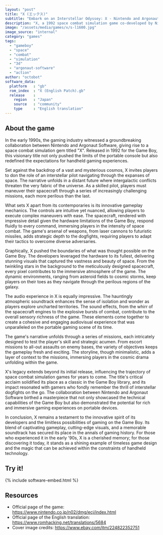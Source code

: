 ```yaml
---
layout: "post"
title: "X (エックス)"
subtitle: "Embark on an Interstellar Odyssey: X - Nintendo and Argonaut's 1992 Space Combat Masterpiece."
description: "X, a 1992 space combat simulation game co-developed by Nintendo and Argonaut Software for the Game Boy, takes players on a thrilling interstellar journey. This masterpiece introduces captivating space battles, innovative gameplay mechanics, and cutting-edge visuals for its time. Join the cosmic struggle, navigate through galaxies, and engage in intense dogfights with other spacecraft in this iconic title that stands the test of time."
image: "/assets/media/games/x/s-l1600.jpg"
image_source: "internal"
category: "games"
tags:
  - "gameboy"
  - "space"
  - "combat"
  - "simulation"
  - "3d"
  - "argonaut-software"
  - "action"
author: "octobot"
software_data:
  platform   : "gb"
  rom_index  : "X (English Patch).gb"
  release    :
    region   : "Japan"
    source   : "community"
    type     : "English translation"
---
```


## About the game

In the early 1990s, the gaming industry witnessed a groundbreaking collaboration between Nintendo and Argonaut Software, giving rise to a space combat simulation gem titled "X". Released in 1992 for the Game Boy, this visionary title not only pushed the limits of the portable console but also redefined the expectations for handheld gaming experiences.

Set against the backdrop of a vast and mysterious cosmos, X invites players to don the role of an interstellar pilot navigating through the expanses of space. The narrative unfolds in a distant future where intergalactic conflicts threaten the very fabric of the universe. As a skilled pilot, players must maneuver their spacecraft through a series of increasingly challenging missions, each more perilous than the last.

What sets X apart from its contemporaries is its innovative gameplay mechanics. The controls are intuitive yet nuanced, allowing players to execute complex maneuvers with ease. The spacecraft, rendered with impressive detail given the hardware limitations of the Game Boy, respond fluidly to every command, immersing players in the intensity of space combat. The game's arsenal of weapons, from laser cannons to futuristic missiles, adds strategic depth to the dogfights, requiring players to adapt their tactics to overcome diverse adversaries.

Graphically, X pushed the boundaries of what was thought possible on the Game Boy. The developers leveraged the hardware to its fullest, delivering stunning visuals that captured the vastness and beauty of space. From the twinkling stars in the background to the meticulously designed spacecraft, every pixel contributes to the immersive atmosphere of the game. The dynamic environments, ranging from asteroid fields to cosmic storms, keep players on their toes as they navigate through the perilous regions of the galaxy.

The audio experience in X is equally impressive. The hauntingly atmospheric soundtrack enhances the sense of isolation and wonder as players explore uncharted territories. The sound effects, from the whirr of the spacecraft engines to the explosive bursts of combat, contribute to the overall sensory richness of the game. These elements come together to create a cohesive and engaging audiovisual experience that was unparalleled on the portable gaming scene of its time.

The game's narrative unfolds through a series of missions, each intricately designed to test the player's skill and strategic acumen. From escort missions to all-out assaults on enemy bases, the variety of objectives keeps the gameplay fresh and exciting. The storyline, though minimalistic, adds a layer of context to the missions, immersing players in the cosmic drama unfolding within the game.

X's legacy extends beyond its initial release, influencing the trajectory of space combat simulation games for years to come. The title's critical acclaim solidified its place as a classic in the Game Boy library, and its impact resonated with gamers who fondly remember the thrill of interstellar dogfights on the go. The collaboration between Nintendo and Argonaut Software birthed a masterpiece that not only showcased the technical capabilities of the Game Boy but also demonstrated the potential for rich and immersive gaming experiences on portable devices.

In conclusion, X remains a testament to the innovative spirit of its developers and the limitless possibilities of gaming on the Game Boy. Its blend of captivating gameplay, cutting-edge visuals, and a memorable soundtrack has secured its place in the annals of gaming history. For those who experienced it in the early '90s, X is a cherished memory; for those discovering it today, it stands as a shining example of timeless game design and the magic that can be achieved within the constraints of handheld technology.

## Try it!

{% include software-embed.html %}

## Resources

* Official page of the game: <https://www.nintendo.co.jp/n02/dmg/ecj/index.html>
* Official page of the English translation: <https://www.romhacking.net/translations/5684>
* Cover image credits: <https://www.ebay.com/itm/224822352751>

